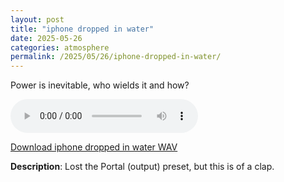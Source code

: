 ```yaml
---
layout: post
title: "iphone dropped in water"
date: 2025-05-26
categories: atmosphere
permalink: /2025/05/26/iphone-dropped-in-water/
---
```

Power is inevitable, who wields it and how?

<audio controls>
  <source src="/assets/audio/atmosphere/[Atmos] iphone dropped in water @brumalsaito.wav" type="audio/wav">
  Your browser does not support the audio element.
</audio>
<p><a href="/assets/audio/atmosphere/[Atmos] iphone dropped in water @brumalsaito.wav" download>Download iphone dropped in water WAV</a></p>

**Description**: Lost the Portal (output) preset, but this is of a clap.